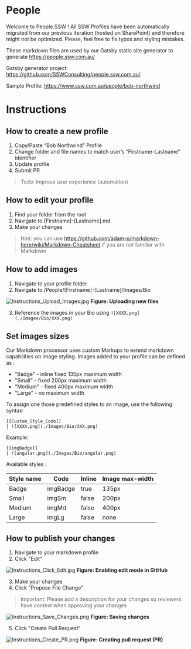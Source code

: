 # People
Welcome to People.SSW ! 
All SSW Profiles have been automatically migrated from our previous iteration (hosted on SharePoint) and therefore might not be optimized. Please, feel free to fix typos and styling mistakes.

These markdown files are used by our Gatsby static site generator to generate https://people.ssw.com.au/

Gatsby generator project: https://github.com/SSWConsulting/people.ssw.com.au/

Sample Profile: https://www.ssw.com.au/people/bob-northwind

# Instructions 

## How to create a new profile

1. Copy/Paste “Bob Northwind” Profile
2. Change folder and file names to match user’s “Firstname-Lastname” identifier
3. Update profile
4. Submit PR

> Todo: Improve user experience (automation)

## How to edit your profile

1. Find your folder from the root
2. Navigate to [Firstname]-[Lastname].md
3. Make your changes

> Hint: you can use https://github.com/adam-p/markdown-here/wiki/Markdown-Cheatsheet if you are not familiar with Markdown

## How to add images

1. Navigate to your profile folder
2. Navigate to /People/[Firstname]-[Lastname]/Images/Bio

![Instructions_Upload_Images.jpg](./.github/instructions/images/Instructions_Upload_Images.jpg) 
**Figure: Uploading new files**

3. Reference the images in your Bio using  ```![XXXX.png](./Images/Bio/XXX.png) ```

## Set images sizes

Our Markdown processor uses custom Markups to extend markdown capabilities on image styling. Images added to your profile can be defined as :
- "Badge" - inline fixed 135px maximum width
- "Small" - fixed 200px maximum width
- "Medium" - fixed 400px maximum width
- "Large" - no maximum width

To assign one those predefined styles to an image, use the following syntax:

```
[[Custom_Style_Code]]
| ![XXXX.png](./Images/Bio/XXX.png)
```

Example: 

``` 
[[imgBadge]]
| ![angular.png](./Images/Bio/angular.png) 
```

Available styles :

| Style name | Code     | Inline | Image max-width |
| ---------- | -------- | ------ | --------------- |
| Badge      | imgBadge | true   | 135px           |
| Small      | imgSm    | false  | 200px           |
| Medium     | imgMd    | false  | 400px           |
| Large      | imgLg    | false  | none            |

## How to publish your changes 

1. Navigate to your markdown profile
2. Click "Edit"

![Instructions_Click_Edit.jpg](./.github/instructions/images/Instructions_Click_Edit.jpg) 
**Figure: Enabling edit mode in GitHub**

3. Make your changes
4. Click "Propose File Change" 

> Important: Please add a description for your changes so reviewers have context when approving your changes

![Instructions_Save_Changes.png](./.github/instructions/images/Instructions_Save_Changes.png) 
**Figure: Saving changes**

5. Click "Create Pull Request"

![Instructions_Create_PR.png](./.github/instructions/images/Instructions_Create_PR.png) 
**Figure: Creating pull request (PR)**

